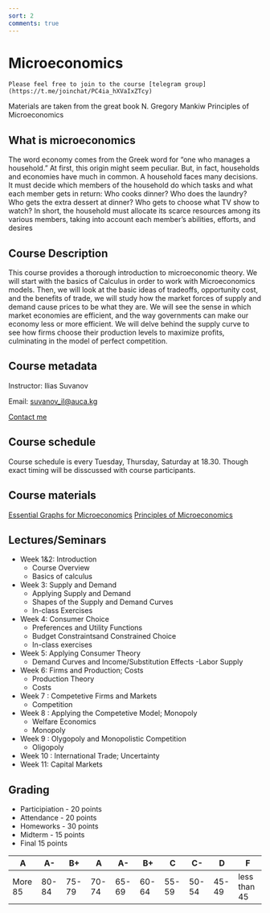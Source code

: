 ```yaml
---
sort: 2
comments: true
---
```


# Microeconomics


```note
Please feel free to join to the course [telegram group](https://t.me/joinchat/PC4ia_hXVaIxZTcy)
```


Materials are taken from the great book N. Gregory Mankiw Principles of Microeconomics

## What is microeconomics
The word economy comes from the Greek word for “one who manages a household.” At first, this origin might seem peculiar. But, in fact, households and
economies have much in common.
A household faces many decisions. It must decide which members of the
household do which tasks and what each member gets in return: Who cooks dinner? Who does the laundry? Who gets the extra dessert at dinner? Who gets to
choose what TV show to watch? In short, the household must allocate its scarce resources among its various members, taking into account each member’s abilities,
efforts, and desires

## Course Description
This course provides a thorough introduction to microeconomic theory. We will start with the basics of Calculus in order to work with Microeconomics models. Then, we will look at the basic ideas of tradeoffs, opportunity cost, and the benefits of trade, we will study how the market forces of supply and demand cause prices to be what they are. We will see the sense in which market economies are efficient, and the way governments can make our economy less or more efficient. We will delve behind the supply curve to see how firms choose their production levels to maximize profits, culminating in the model of perfect competition.

## Course metadata
Instructor: Ilias Suvanov

Email: suvanov_il@auca.kg

[Contact me](https://t.me/ilka2019)

## Course schedule
Course schedule  is every Tuesday, Thursday, Saturday at 18.30. Though exact timing will be disscussed with course participants.

## Course materials
[Essential Graphs for Microeconomics](https://ungerecon.weebly.com/uploads/2/0/8/8/2088048/essentialgraphsformicroeconomics.pdf)
[Principles of Microeconomics](https://assets.openstax.org/oscms-prodcms/media/documents/Microeconomics2e-OP.pdf)

## Lectures/Seminars

- Week 1&2: Introduction
    - Course Overview
    - Basics of calculus
- Week 3: Supply and Demand
    -   Applying Supply and Demand
    -   Shapes of the Supply and Demand Curves
    -   In-class Exercises
- Week 4: Consumer Choice
    -   Preferences and Utility Functions
    - Budget Constraintsand Constrained Choice
    - In-class exercises
- Week 5: Applying Consumer Theory
    - Demand Curves and Income/Substitution Effects
    -Labor Supply
- Week 6: Firms and Production; Costs
    -   Production Theory
    -   Costs
- Week 7 : Competetive Firms and Markets
    - Competition
- Week 8 : Applying the Competetive Model; Monopoly
    - Welfare Economics
    - Monopoly
- Week 9 : Olygopoly and Monopolistic Competition
    -   Oligopoly
- Week 10 : International Trade; Uncertainty
- Week 11: Capital Markets


## Grading

- Participiation - 20 points
- Attendance - 20 points
- Homeworks - 30 points
- Midterm - 15 points
- Final 15 points


| A     | A-    | B+    | A     | A-    | B+    | C    | C-   |D     | F    |
| ----- | ----- | ----- | ----- | ----- | ----- |----- |----- |----- |----- |
| More 85 | 80-84  | 75-79 | 70-74 | 65-69  | 60-64 |55-59|50-54| 45-49 |less than 45|


